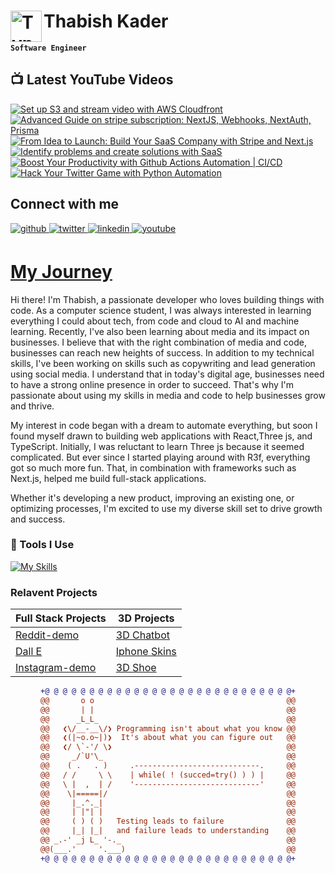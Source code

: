 # Thabish Kader <img align="left" alt="TypeScript" width="50px"  src="https://cdn.jsdelivr.net/gh/devicons/devicon/icons/coffeescript/coffeescript-original-wordmark.svg" />

**`Software Engineer`**

## 📺 Latest YouTube Videos

<!-- BEGIN YOUTUBE-CARDS -->
[![Set up S3 and stream video with AWS Cloudfront](https://ytcards.demolab.com/?id=DLts2AwEbDk&title=Set+up+S3+and+stream+video+with+AWS+Cloudfront&lang=en&timestamp=1689969607&background_color=%230d1117&title_color=%23ffffff&stats_color=%23dedede&width=250&border_radius=5 "Set up S3 and stream video with AWS Cloudfront")](https://www.youtube.com/watch?v=DLts2AwEbDk)
[![Advanced Guide on stripe subscription: NextJS, Webhooks, NextAuth, Prisma](https://ytcards.demolab.com/?id=rjDv-iNO4iw&title=Advanced+Guide+on+stripe+subscription%3A+NextJS%2C+Webhooks%2C+NextAuth%2C+Prisma&lang=en&timestamp=1689364815&background_color=%230d1117&title_color=%23ffffff&stats_color=%23dedede&width=250&border_radius=5 "Advanced Guide on stripe subscription: NextJS, Webhooks, NextAuth, Prisma")](https://www.youtube.com/watch?v=rjDv-iNO4iw)
[![From Idea to Launch: Build Your SaaS Company with Stripe and Next.js](https://ytcards.demolab.com/?id=BrNwd_EZA0k&title=From+Idea+to+Launch%3A+Build+Your+SaaS+Company+with+Stripe+and+Next.js&lang=en&timestamp=1688760003&background_color=%230d1117&title_color=%23ffffff&stats_color=%23dedede&width=250&border_radius=5 "From Idea to Launch: Build Your SaaS Company with Stripe and Next.js")](https://www.youtube.com/watch?v=BrNwd_EZA0k)
[![Identify problems and create solutions with SaaS](https://ytcards.demolab.com/?id=yQZNXmTZsp0&title=Identify+problems+and+create+solutions+with+SaaS&lang=en&timestamp=1688155230&background_color=%230d1117&title_color=%23ffffff&stats_color=%23dedede&width=250&border_radius=5 "Identify problems and create solutions with SaaS")](https://www.youtube.com/watch?v=yQZNXmTZsp0)
[![Boost Your Productivity with Github Actions Automation | CI/CD](https://ytcards.demolab.com/?id=e43wI6h7Urc&title=Boost+Your+Productivity+with+Github+Actions+Automation+%7C+CI%2FCD&lang=en&timestamp=1687550419&background_color=%230d1117&title_color=%23ffffff&stats_color=%23dedede&width=250&border_radius=5 "Boost Your Productivity with Github Actions Automation | CI/CD")](https://www.youtube.com/watch?v=e43wI6h7Urc)
[![Hack Your Twitter Game with Python Automation](https://ytcards.demolab.com/?id=fcmVL1x5Sqk&title=Hack+Your+Twitter+Game+with+Python+Automation&lang=en&timestamp=1686945620&background_color=%230d1117&title_color=%23ffffff&stats_color=%23dedede&width=250&border_radius=5 "Hack Your Twitter Game with Python Automation")](https://www.youtube.com/watch?v=fcmVL1x5Sqk)
<!-- END YOUTUBE-CARDS -->

## Connect with me

<div ">
<a href="https://github.com/Thabish-Kader/Thabish-Kader/" target="_blank">
<img src=https://img.shields.io/badge/github-%2324292e.svg?&style=for-the-badge&logo=github&logoColor=white alt=github style="margin-bottom: 5px;" />
</a>
<a href="https://twitter.com/DeveloperTak" target="_blank">
<img src=https://img.shields.io/badge/twitter-%2300acee.svg?&style=for-the-badge&logo=twitter&logoColor=white alt=twitter style="margin-bottom: 5px;" />
</a>
<a href="https://www.linkedin.com/in/thabish-a-kader-366447224/" target="_blank">
<img src=https://img.shields.io/badge/linkedin-%231E77B5.svg?&style=for-the-badge&logo=linkedin&logoColor=white alt=linkedin style="margin-bottom: 5px;" />
</a>
<a href="https://www.youtube.com/@developertak2634" target="_blank">
<img src=https://img.shields.io/badge/youtube-%2324292e.svg?&style=for-the-badge&logo=youtube&logoColor=red alt=youtube style="margin-bottom: 5px;" />
</a>
</div>


# [My Journey](https://threejs-portfolio-4qhb.vercel.app/)
Hi there! I'm Thabish, a passionate developer who loves building things with code. As a computer science student, I was always interested in learning everything I could about tech, from code and cloud to AI and machine learning. Recently, I've also been learning about media and its impact on businesses. I believe that with the right combination of media and code, businesses can reach new heights of success. In addition to my technical skills, I've been working on skills such as copywriting and lead generation using social media. I understand that in today's digital age, businesses need to have a strong online presence in order to succeed. That's why I'm passionate about using my skills in media and code to help businesses grow and thrive.

My interest in code began with a dream to automate everything, but soon I found myself drawn to building web applications with React,Three js, and TypeScript. Initially, I was reluctant to learn Three js because it seemed complicated. But ever since I started playing around with R3f, everything got so much more fun. That, in combination with frameworks such as Next.js, helped me build full-stack applications.

Whether it's developing a new product, improving an existing one, or optimizing processes, I'm excited to use my diverse skill set to drive growth and success.

### 🧰 Tools I Use

[![My Skills](https://skillicons.dev/icons?i=ts,py,java,threejs,tailwind,redux,react,nextjs,vite,js,nodejs,express,mysql,firebase,mongodb,supabase)](https://skillicons.dev) 

### Relavent Projects

| Full Stack Projects | 3D Projects |
| ------------------- | ----------- |
| [Reddit-demo](https://reddit-next-app.vercel.app/)| [3D Chatbot](https://3d-chatbot.vercel.app/)  |
| [Dall E](https://github.com/Thabish-Kader/dall-E-nextjs)| [Iphone Skins](https://de-brand-skin.vercel.app/)   |
| [Instagram-demo](https://instagram-khaki-seven.vercel.app/)|[3D Shoe](https://r3f-scroll-three.vercel.app/)  |

<div align="center">
  
```diff
+@ @ @ @ @ @ @ @ @ @ @ @ @ @ @ @ @ @ @ @ @ @ @ @ @ @ @ @+
@@       o o                                           @@
@@       | |                                           @@
@@      _L_L_                                          @@
@@   ❮\/__-__\/❯ Programming isn't about what you know @@
@@   ❮(|~o.o~|)❯  It's about what you can figure out   @@
@@   ❮/ \`-'/ \❯                                       @@
@@     _/`U'\_                                         @@
@@    ( .   . )     .----------------------------.     @@
@@   / /     \ \    | while( ! (succed=try() ) ) |     @@
@@   \ |  ,  | /    '----------------------------'     @@
@@    \|=====|/                                        @@
@@     |_.^._|                                         @@
@@     | |"| |                                         @@
@@     ( ) ( )   Testing leads to failure              @@
@@     |_| |_|   and failure leads to understanding    @@
@@ _.-' _j L_ '-._                                     @@
@@(___.'     '.___)                                    @@
+@ @ @ @ @ @ @ @ @ @ @ @ @ @ @ @ @ @ @ @ @ @ @ @ @ @ @ @+
```
  
</div>



 


